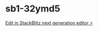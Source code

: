 # sb1-32ymd5

[Edit in StackBlitz next generation editor ⚡️](https://stackblitz.com/~/github.com/bmanrt/sb1-32ymd5)